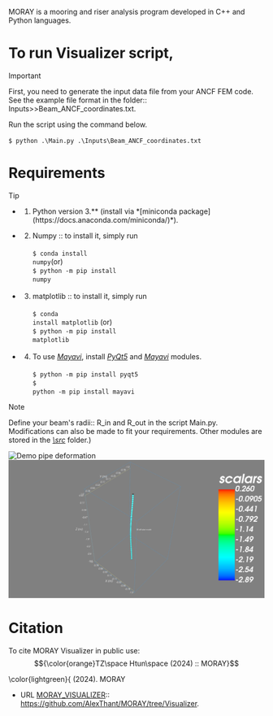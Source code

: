 MORAY is a mooring and riser analysis program developed in C++ and Python languages.

# To run Visualizer script, 
>[!IMPORTANT]
><p>First, you need to generate the input data file from your ANCF FEM code.<br>
>See the example file format in the folder:: Inputs>>Beam_ANCF_coordinates.txt.</p>

<p>Run the script using the command below.</p>
<code>$ python .\Main.py .\Inputs\Beam_ANCF_coordinates.txt</code>

 # Requirements
 >[!TIP]
 > - 1. <p> Python version 3.** (install via *[miniconda package](https://docs.anaconda.com/miniconda/)*).<br>
 > - 2. Numpy :: to install it, simply run<br><br>
 ><code>$ conda install numpy</code>(or)<br>
 ><code>$ python -m pip install numpy</code><br><br>
 > - 3. matplotlib :: to install it, simply run<br><br>
 ><code>$ conda install matplotlib</code> (or)<br> 
 ><code>$ python -m pip install matplotlib</code><br><br>
 > - 4. To use *[Mayavi](https://mayavi.readthedocs.io/en/latest/)*, install *[PyQt5](https://pypi.org/project/PyQt5/)* and *[Mayavi](https://mayavi.readthedocs.io/en/latest/)* modules.<br><br>
><code>$ python -m pip install pyqt5</code><br>
><code>$ python -m pip install mayavi</code></p>

 >[!NOTE]
 >Define your beam's radii:: R_in and R_out in the script Main.py.
 >Modifications can also be made to fit your requirements. Other modules are stored in the *[\src](https://github.com/AlexThant/MORAY/blob/Visualizer/Visualizer/src)* folder.)


![Demo pipe deformation](https://github.com/AlexThant/MORAY/blob/Visualizer/Visualizer/Drill_pipe_demo_display.png)
![Demo pipe deformation in Mayavi](https://github.com/AlexThant/MORAY/blob/Visualizer/ANCF_pipe_snapshot.png)


# Citation
To cite MORAY Visualizer in public use:</span>
$${\color{orange}TZ\space Htun\space (2024) :: MORAY}$$


\color{lightgreen}{ (2024). MORAY
+ URL [MORAY_VISUALIZER](https://github.com/AlexThant/MORAY/tree/Visualizer):: https://github.com/AlexThant/MORAY/tree/Visualizer.

